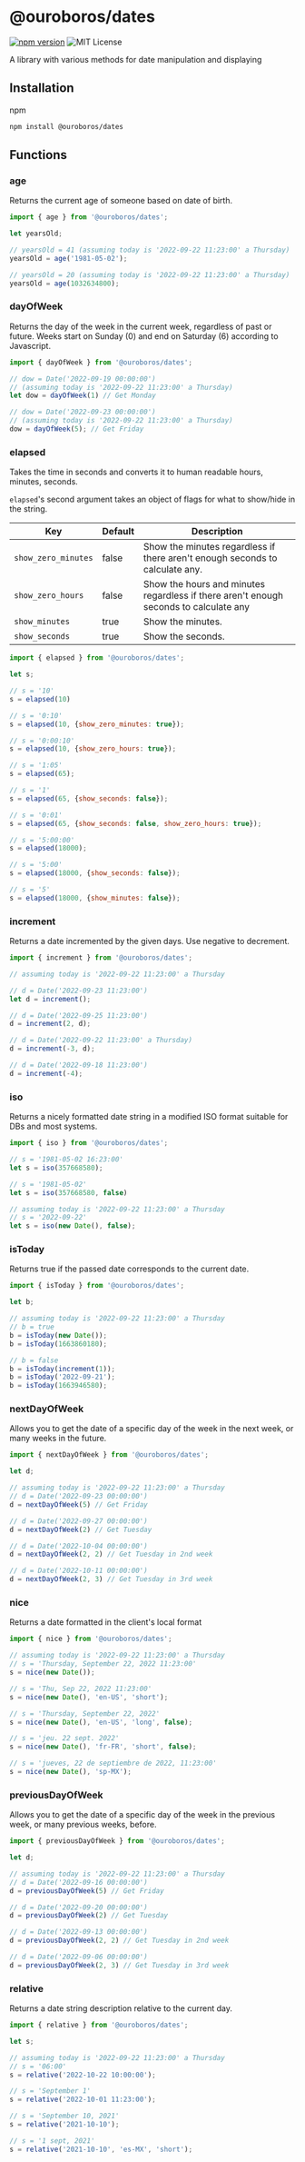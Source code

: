 # @ouroboros/dates

[![npm version](https://img.shields.io/npm/v/@ouroboros/dates.svg)](https://www.npmjs.com/package/@ouroboros/dates) ![MIT License](https://img.shields.io/npm/l/@ouroboros/dates.svg)

A library with various methods for date manipulation and displaying

## Installation
npm
```bash
npm install @ouroboros/dates
```
## Functions

### age
Returns the current age of someone based on date of birth.
```javascript
import { age } from '@ouroboros/dates';

let yearsOld;

// yearsOld = 41 (assuming today is '2022-09-22 11:23:00' a Thursday)
yearsOld = age('1981-05-02');

// yearsOld = 20 (assuming today is '2022-09-22 11:23:00' a Thursday)
yearsOld = age(1032634800);
```
### dayOfWeek
Returns the day of the week in the current week, regardless of past or future. Weeks start on Sunday (0) and end on Saturday (6) according to Javascript.
```javascript
import { dayOfWeek } from '@ouroboros/dates';

// dow = Date('2022-09-19 00:00:00')
// (assuming today is '2022-09-22 11:23:00' a Thursday)
let dow = dayOfWeek(1) // Get Monday

// dow = Date('2022-09-23 00:00:00')
// (assuming today is '2022-09-22 11:23:00' a Thursday)
dow = dayOfWeek(5); // Get Friday
```
### elapsed
Takes the time in seconds and converts it to human readable hours, minutes, seconds.

`elapsed`'s second argument takes an object of flags for what to show/hide in the string.

| Key | Default | Description |
| --- | --- | --- |
| `show_zero_minutes` | false | Show the minutes regardless if there aren't enough seconds to calculate any. |
| `show_zero_hours` | false | Show the hours and minutes regardless if there aren't enough seconds to calculate any |
| `show_minutes` | true | Show the minutes. |
| `show_seconds` | true | Show the seconds. |

```javascript
import { elapsed } from '@ouroboros/dates';

let s;

// s = '10'
s = elapsed(10)

// s = '0:10'
s = elapsed(10, {show_zero_minutes: true});

// s = '0:00:10'
s = elapsed(10, {show_zero_hours: true});

// s = '1:05'
s = elapsed(65);

// s = '1'
s = elapsed(65, {show_seconds: false});

// s = '0:01'
s = elapsed(65, {show_seconds: false, show_zero_hours: true});

// s = '5:00:00'
s = elapsed(18000);

// s = '5:00'
s = elapsed(18000, {show_seconds: false});

// s = '5'
s = elapsed(18000, {show_minutes: false});
```
### increment
Returns a date incremented by the given days. Use negative to decrement.
```javascript
import { increment } from '@ouroboros/dates';

// assuming today is '2022-09-22 11:23:00' a Thursday

// d = Date('2022-09-23 11:23:00')
let d = increment();

// d = Date('2022-09-25 11:23:00')
d = increment(2, d);

// d = Date('2022-09-22 11:23:00' a Thursday)
d = increment(-3, d);

// d = Date('2022-09-18 11:23:00')
d = increment(-4);
```
### iso
Returns a nicely formatted date string in a modified ISO format suitable for DBs and most systems.
```javascript
import { iso } from '@ouroboros/dates';

// s = '1981-05-02 16:23:00'
let s = iso(357668580);

// s = '1981-05-02'
let s = iso(357668580, false)

// assuming today is '2022-09-22 11:23:00' a Thursday
// s = '2022-09-22'
let s = iso(new Date(), false);
```
### isToday
Returns true if the passed date corresponds to the current date.
```javascript
import { isToday } from '@ouroboros/dates';

let b;

// assuming today is '2022-09-22 11:23:00' a Thursday
// b = true
b = isToday(new Date());
b = isToday(1663860180);

// b = false
b = isToday(increment(1));
b = isToday('2022-09-21');
b = isToday(1663946580);
```
### nextDayOfWeek
Allows you to get the date of a specific day of the week in the next week, or many weeks in the future.
```javascript
import { nextDayOfWeek } from '@ouroboros/dates';

let d;

// assuming today is '2022-09-22 11:23:00' a Thursday
// d = Date('2022-09-23 00:00:00')
d = nextDayOfWeek(5) // Get Friday

// d = Date('2022-09-27 00:00:00')
d = nextDayOfWeek(2) // Get Tuesday

// d = Date('2022-10-04 00:00:00')
d = nextDayOfWeek(2, 2) // Get Tuesday in 2nd week

// d = Date('2022-10-11 00:00:00')
d = nextDayOfWeek(2, 3) // Get Tuesday in 3rd week
```
### nice
Returns a date formatted in the client's local format
```javascript
import { nice } from '@ouroboros/dates';

// assuming today is '2022-09-22 11:23:00' a Thursday
// s = 'Thursday, September 22, 2022 11:23:00'
s = nice(new Date());

// s = 'Thu, Sep 22, 2022 11:23:00'
s = nice(new Date(), 'en-US', 'short');

// s = 'Thursday, September 22, 2022'
s = nice(new Date(), 'en-US', 'long', false);

// s = 'jeu. 22 sept. 2022'
s = nice(new Date(), 'fr-FR', 'short', false);

// s = 'jueves, 22 de septiembre de 2022, 11:23:00'
s = nice(new Date(), 'sp-MX');
```
### previousDayOfWeek
Allows you to get the date of a specific day of the week in the previous week, or many previous weeks, before.
```javascript
import { previousDayOfWeek } from '@ouroboros/dates';

let d;

// assuming today is '2022-09-22 11:23:00' a Thursday
// d = Date('2022-09-16 00:00:00')
d = previousDayOfWeek(5) // Get Friday

// d = Date('2022-09-20 00:00:00')
d = previousDayOfWeek(2) // Get Tuesday

// d = Date('2022-09-13 00:00:00')
d = previousDayOfWeek(2, 2) // Get Tuesday in 2nd week

// d = Date('2022-09-06 00:00:00')
d = previousDayOfWeek(2, 3) // Get Tuesday in 3rd week
```
### relative
Returns a date string description relative to the current day.
```javascript
import { relative } from '@ouroboros/dates';

let s;

// assuming today is '2022-09-22 11:23:00' a Thursday
// s = '06:00'
s = relative('2022-10-22 10:00:00');

// s = 'September 1'
s = relative('2022-10-01 11:23:00');

// s = 'September 10, 2021'
s = relative('2021-10-10');

// s = '1 sept, 2021'
s = relative('2021-10-10', 'es-MX', 'short');
```

